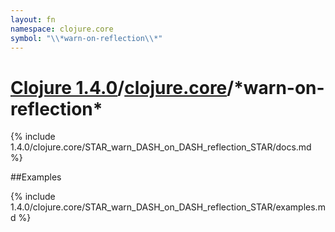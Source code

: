 ```yaml
---
layout: fn
namespace: clojure.core
symbol: "\\*warn-on-reflection\\*"
---
```


# [Clojure 1.4.0](../../)/[clojure.core](../)/\*warn-on-reflection\*

{% include 1.4.0/clojure.core/STAR_warn_DASH_on_DASH_reflection_STAR/docs.md %}

##Examples

{% include 1.4.0/clojure.core/STAR_warn_DASH_on_DASH_reflection_STAR/examples.md %}

